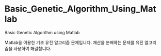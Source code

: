 # Basic_Genetic_Algorithm_Using_Matlab
Basic Genetic Algorithm using Matlab

Matlab을 이용한 기초 유전 알고리즘 문제입니다.
재산을 분배하는 문제를 유전 알고리즘을 사용하여 해결합니다.